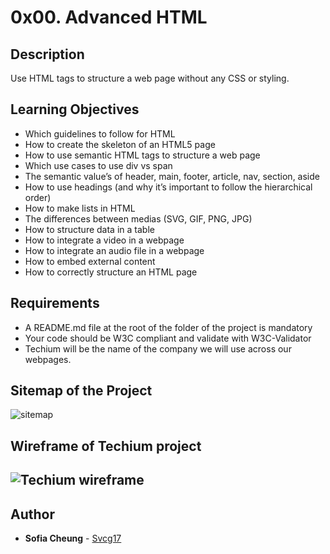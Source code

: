 # 0x00. Advanced HTML

## Description
Use HTML tags to structure a web page without any CSS or styling.

## Learning Objectives
* Which guidelines to follow for HTML
* How to create the skeleton of an HTML5 page
* How to use semantic HTML tags to structure a web page
* Which use cases to use div vs span
* The semantic value’s of header, main, footer, article, nav, section, aside
* How to use headings (and why it’s important to follow the hierarchical order)
* How to make lists in HTML
* The differences between medias (SVG, GIF, PNG, JPG)
* How to structure data in a table
* How to integrate a video in a webpage
* How to integrate an audio file in a webpage
* How to embed external content
* How to correctly structure an HTML page

## Requirements
* A README.md file at the root of the folder of the project is mandatory
* Your code should be W3C compliant and validate with W3C-Validator
* Techium will be the name of the company we will use across our webpages.

## Sitemap of the Project
![sitemap](https://holbertonintranet.s3.amazonaws.com/uploads/medias/2019/10/47c5c522e758756baa7d.png?X-Amz-Algorithm=AWS4-HMAC-SHA256&X-Amz-Credential=AKIARDDGGGOUZGDONYM4%2F20200130%2Fus-east-1%2Fs3%2Faws4_request&X-Amz-Date=20200130T205933Z&X-Amz-Expires=86400&X-Amz-SignedHeaders=host&X-Amz-Signature=82eb005401c6e2bf2b586acd4d2b59d90d1f79039688dc3170dd0a205fa27a5a)

## Wireframe of Techium project
![Techium wireframe](https://holbertonintranet.s3.amazonaws.com/uploads/medias/2019/10/f29b01525e8111538b6a.png?X-Amz-Algorithm=AWS4-HMAC-SHA256&X-Amz-Credential=AKIARDDGGGOUZGDONYM4%2F20200130%2Fus-east-1%2Fs3%2Faws4_request&X-Amz-Date=20200130T205933Z&X-Amz-Expires=86400&X-Amz-SignedHeaders=host&X-Amz-Signature=7817a20866efebdddf065f5a37078f52567ea87a53d3a8fc33f1550c44fe2cd4)
---

## Author
* **Sofia Cheung** - [Svcg17](https://github.com/Svcg17)
